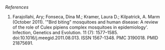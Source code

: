*References*
 1. Farajollahi, Ary; Fonseca, Dina M.; Kramer, Laura D.; Kilpatrick, A. Marm (October 2011). '"Bird biting" mosquitoes and human disease: A review of the role of Culex pipiens complex mosquitoes in epidemiology'. Infection, Genetics and Evolution. 11 (7): 1577–1585. doi:10.1016/j.meegid.2011.08.013. ISSN 1567-1348. PMC 3190018. PMID 21875691.